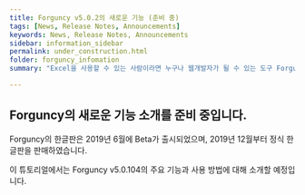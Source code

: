 ```yaml
---
title: Forguncy v5.0.2의 새로운 기능 (준비 중)
tags: [News, Release Notes, Announcements]
keywords: News, Release Notes, Announcements
sidebar: information_sidebar
permalink: under_construction.html
folder: forguncy_infomation
summary: "Excel을 사용할 수 있는 사람이라면 누구나 웹개발자가 될 수 있는 도구 Forguncy의 v5.0.104가 출시되었습니다."

---
```


## Forguncy의 새로운 기능 소개를 준비 중입니다.

Forguncy의 한글판은 2019년 6월에 Beta가 출시되었으며, 2019년 12월부터 정식 한글판을 판매하였습니다.

이 튜토리얼에서는 Forguncy v5.0.104의 주요 기능과 사용 방법에 대해 소개할 예정입니다.
